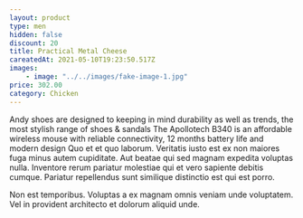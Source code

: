 ```yaml
---
layout: product
type: men
hidden: false
discount: 20
title: Practical Metal Cheese
careatedAt: 2021-05-10T19:23:50.517Z
images:
    - image: "../../images/fake-image-1.jpg"
price: 302.00
category: Chicken
---
```

Andy shoes are designed to keeping in mind durability as well as trends, the most stylish range of shoes & sandals
The Apollotech B340 is an affordable wireless mouse with reliable connectivity, 12 months battery life and modern design
Quo et et quo laborum. Veritatis iusto est ex non maiores fuga minus autem cupiditate. Aut beatae qui sed magnam expedita voluptas nulla. Inventore rerum pariatur molestiae qui et vero sapiente debitis cumque. Pariatur repellendus sunt similique distinctio est qui est porro.
 Non est temporibus. Voluptas a ex magnam omnis veniam unde voluptatem. Vel in provident architecto et dolorum aliquid unde.
